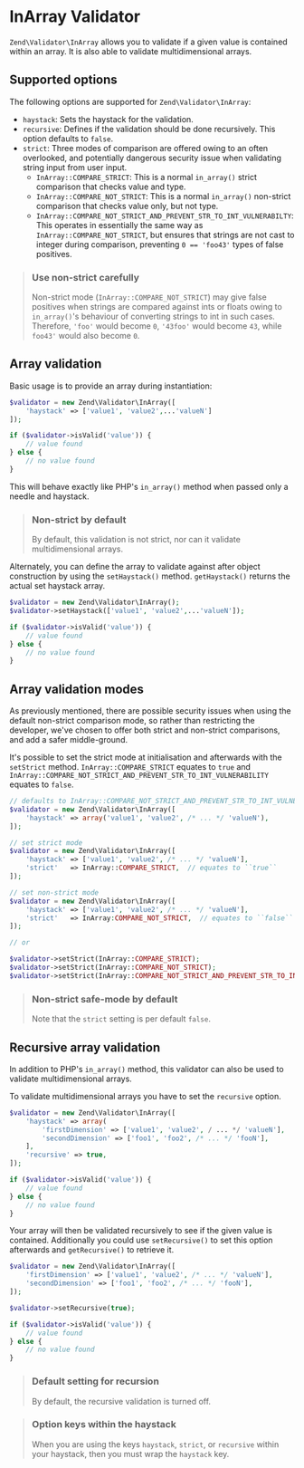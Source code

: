 # InArray Validator

`Zend\Validator\InArray` allows you to validate if a given value is contained
within an array. It is also able to validate multidimensional arrays.

## Supported options

The following options are supported for `Zend\Validator\InArray`:

- `haystack`: Sets the haystack for the validation. 
- `recursive`: Defines if the validation should be done recursively. This option
  defaults to `false`.
- `strict`: Three modes of comparison are offered owing to an often overlooked,
  and potentially dangerous security issue when validating string input from
  user input.
    - `InArray::COMPARE_STRICT`: This is a normal `in_array()` strict comparison
      that checks value and type.
    - `InArray::COMPARE_NOT_STRICT`: This is a normal `in_array()` non-strict
      comparison that checks value only, but not type.
    - `InArray::COMPARE_NOT_STRICT_AND_PREVENT_STR_TO_INT_VULNERABILTY`: This
      operates in essentially the same way as `InArray::COMPARE_NOT_STRICT`,
      but ensures that strings are not cast to integer during comparison,
      preventing `0 == 'foo43'` types of false positives.

> ### Use non-strict carefully
>
> Non-strict mode (`InArray::COMPARE_NOT_STRICT`) may give false positives when
> strings are compared against ints or floats owing to `in_array()`'s behaviour
> of converting strings to int in such cases. Therefore, `'foo'` would become
> `0`, `'43foo'` would become `43`, while `foo43'` would also become `0`.

## Array validation

Basic usage is to provide an array during instantiation:

```php
$validator = new Zend\Validator\InArray([
    'haystack' => ['value1', 'value2',...'valueN']
]);

if ($validator->isValid('value')) {
    // value found
} else {
    // no value found
}
```

This will behave exactly like PHP's `in_array()` method when passed only a
needle and haystack.

> ### Non-strict by default
>
> By default, this validation is not strict, nor can it validate
> multidimensional arrays.

Alternately, you can define the array to validate against after object
construction by using the `setHaystack()` method. `getHaystack()` returns the
actual set haystack array.

```php
$validator = new Zend\Validator\InArray();
$validator->setHaystack(['value1', 'value2',...'valueN']);

if ($validator->isValid('value')) {
    // value found
} else {
    // no value found
}
```

## Array validation modes

As previously mentioned, there are possible security issues when using the
default non-strict comparison mode, so rather than restricting the developer,
we've chosen to offer both strict and non-strict comparisons, and add a safer
middle-ground.

It's possible to set the strict mode at initialisation and afterwards with the
`setStrict` method. `InArray::COMPARE_STRICT` equates to `true` and
`InArray::COMPARE_NOT_STRICT_AND_PREVENT_STR_TO_INT_VULNERABILITY` equates to
`false`.

```php
// defaults to InArray::COMPARE_NOT_STRICT_AND_PREVENT_STR_TO_INT_VULNERABILITY
$validator = new Zend\Validator\InArray([
    'haystack' => array('value1', 'value2', /* ... */ 'valueN'),
]);

// set strict mode
$validator = new Zend\Validator\InArray([
    'haystack' => ['value1', 'value2', /* ... */ 'valueN'],
    'strict'   => InArray::COMPARE_STRICT,  // equates to ``true``
]);

// set non-strict mode  
$validator = new Zend\Validator\InArray([
    'haystack' => ['value1', 'value2', /* ... */ 'valueN'],
    'strict'   => InArray:COMPARE_NOT_STRICT,  // equates to ``false``
]);

// or

$validator->setStrict(InArray::COMPARE_STRICT); 
$validator->setStrict(InArray::COMPARE_NOT_STRICT);
$validator->setStrict(InArray::COMPARE_NOT_STRICT_AND_PREVENT_STR_TO_INT_VULNERABILITY);
```

> ### Non-strict safe-mode by default
>
> Note that the `strict` setting is per default `false`.

## Recursive array validation

In addition to PHP's `in_array()` method, this validator can also be used to
validate multidimensional arrays.

To validate multidimensional arrays you have to set the `recursive` option.

```php
$validator = new Zend\Validator\InArray([
    'haystack' => array(
        'firstDimension' => ['value1', 'value2', / ... */ 'valueN'],
        'secondDimension' => ['foo1', 'foo2', /* ... */ 'fooN'],
    ],
    'recursive' => true,
]);

if ($validator->isValid('value')) {
    // value found
} else {
    // no value found
}
```

Your array will then be validated recursively to see if the given value is
contained. Additionally you could use `setRecursive()` to set this option
afterwards and `getRecursive()` to retrieve it.

```php
$validator = new Zend\Validator\InArray([
    'firstDimension' => ['value1', 'value2', /* ... */ 'valueN'],
    'secondDimension' => ['foo1', 'foo2', /* ... */ 'fooN'],
]);

$validator->setRecursive(true);

if ($validator->isValid('value')) {
    // value found
} else {
    // no value found
}
```

> ### Default setting for recursion
>
> By default, the recursive validation is turned off.

> ### Option keys within the haystack
>
> When you are using the keys `haystack`, `strict`, or `recursive` within
> your haystack, then you must wrap the `haystack` key.
